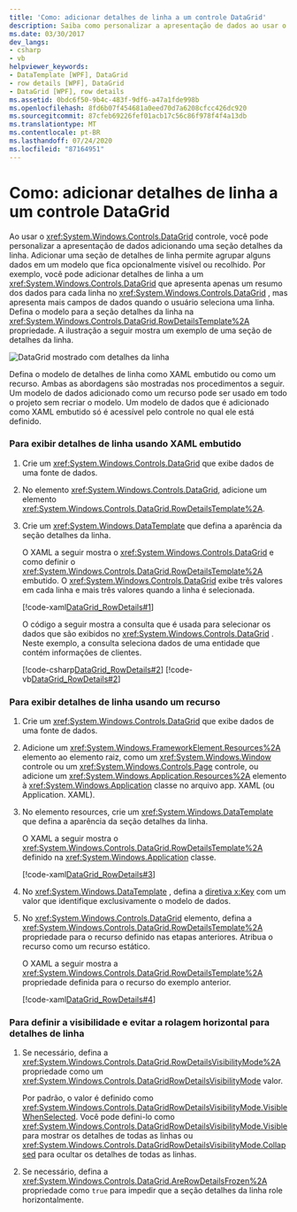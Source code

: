 ```yaml
---
title: 'Como: adicionar detalhes de linha a um controle DataGrid'
description: Saiba como personalizar a apresentação de dados ao usar o controle DataGrid de Windows Presentation Foundation adicionando uma seção detalhes de linha.
ms.date: 03/30/2017
dev_langs:
- csharp
- vb
helpviewer_keywords:
- DataTemplate [WPF], DataGrid
- row details [WPF], DataGrid
- DataGrid [WPF], row details
ms.assetid: 0bdc6f50-9b4c-483f-9df6-a47a1fde998b
ms.openlocfilehash: 8fd6b07f454681a0eed70d7a6208cfcc426dc920
ms.sourcegitcommit: 87cfeb69226fef01acb17c56c86f978f4f4a13db
ms.translationtype: MT
ms.contentlocale: pt-BR
ms.lasthandoff: 07/24/2020
ms.locfileid: "87164951"
---
```

# <a name="how-to-add-row-details-to-a-datagrid-control"></a>Como: adicionar detalhes de linha a um controle DataGrid
Ao usar o <xref:System.Windows.Controls.DataGrid> controle, você pode personalizar a apresentação de dados adicionando uma seção detalhes da linha. Adicionar uma seção de detalhes de linha permite agrupar alguns dados em um modelo que fica opcionalmente visível ou recolhido. Por exemplo, você pode adicionar detalhes de linha a um <xref:System.Windows.Controls.DataGrid> que apresenta apenas um resumo dos dados para cada linha no <xref:System.Windows.Controls.DataGrid> , mas apresenta mais campos de dados quando o usuário seleciona uma linha. Defina o modelo para a seção detalhes da linha na <xref:System.Windows.Controls.DataGrid.RowDetailsTemplate%2A> propriedade. A ilustração a seguir mostra um exemplo de uma seção de detalhes da linha.  
  
 ![DataGrid mostrado com detalhes da linha](./media/ndp-rowdetails.png "NDP_RowDetails")  
  
 Defina o modelo de detalhes de linha como XAML embutido ou como um recurso. Ambas as abordagens são mostradas nos procedimentos a seguir. Um modelo de dados adicionado como um recurso pode ser usado em todo o projeto sem recriar o modelo. Um modelo de dados que é adicionado como XAML embutido só é acessível pelo controle no qual ele está definido.  
  
### <a name="to-display-row-details-by-using-inline-xaml"></a>Para exibir detalhes de linha usando XAML embutido  
  
1. Crie um <xref:System.Windows.Controls.DataGrid> que exibe dados de uma fonte de dados.  
  
2. No elemento <xref:System.Windows.Controls.DataGrid>, adicione um elemento <xref:System.Windows.Controls.DataGrid.RowDetailsTemplate%2A>.  
  
3. Crie um <xref:System.Windows.DataTemplate> que defina a aparência da seção detalhes da linha.  
  
     O XAML a seguir mostra o <xref:System.Windows.Controls.DataGrid> e como definir o <xref:System.Windows.Controls.DataGrid.RowDetailsTemplate%2A> embutido. O <xref:System.Windows.Controls.DataGrid> exibe três valores em cada linha e mais três valores quando a linha é selecionada.  
  
     [!code-xaml[DataGrid_RowDetails#1](~/samples/snippets/csharp/VS_Snippets_Wpf/datagrid_rowdetails/cs/mainwindow.xaml#1)]  
  
     O código a seguir mostra a consulta que é usada para selecionar os dados que são exibidos no <xref:System.Windows.Controls.DataGrid> . Neste exemplo, a consulta seleciona dados de uma entidade que contém informações de clientes.  
  
     [!code-csharp[DataGrid_RowDetails#2](~/samples/snippets/csharp/VS_Snippets_Wpf/datagrid_rowdetails/cs/mainwindow.xaml.cs#2)]
     [!code-vb[DataGrid_RowDetails#2](~/samples/snippets/visualbasic/VS_Snippets_Wpf/datagrid_rowdetails/vb/mainwindow.xaml.vb#2)]  
  
### <a name="to-display-row-details-by-using-a-resource"></a>Para exibir detalhes de linha usando um recurso  
  
1. Crie um <xref:System.Windows.Controls.DataGrid> que exibe dados de uma fonte de dados.  
  
2. Adicione um <xref:System.Windows.FrameworkElement.Resources%2A> elemento ao elemento raiz, como um <xref:System.Windows.Window> controle ou um <xref:System.Windows.Controls.Page> controle, ou adicione um <xref:System.Windows.Application.Resources%2A> elemento à <xref:System.Windows.Application> classe no arquivo app. XAML (ou Application. XAML).  
  
3. No elemento resources, crie um <xref:System.Windows.DataTemplate> que defina a aparência da seção detalhes da linha.  
  
     O XAML a seguir mostra o <xref:System.Windows.Controls.DataGrid.RowDetailsTemplate%2A> definido na <xref:System.Windows.Application> classe.  
  
     [!code-xaml[DataGrid_RowDetails#3](~/samples/snippets/csharp/VS_Snippets_Wpf/datagrid_rowdetails/cs/app.xaml#3)]  
  
4. No <xref:System.Windows.DataTemplate> , defina a [diretiva x:Key](../../../desktop-wpf/xaml-services/xkey-directive.md) com um valor que identifique exclusivamente o modelo de dados.  
  
5. No <xref:System.Windows.Controls.DataGrid> elemento, defina a <xref:System.Windows.Controls.DataGrid.RowDetailsTemplate%2A> propriedade para o recurso definido nas etapas anteriores. Atribua o recurso como um recurso estático.  
  
     O XAML a seguir mostra a <xref:System.Windows.Controls.DataGrid.RowDetailsTemplate%2A> propriedade definida para o recurso do exemplo anterior.  
  
     [!code-xaml[DataGrid_RowDetails#4](~/samples/snippets/csharp/VS_Snippets_Wpf/datagrid_rowdetails/cs/window2.xaml#4)]  
  
### <a name="to-set-visibility-and-prevent-horizontal-scrolling-for-row-details"></a>Para definir a visibilidade e evitar a rolagem horizontal para detalhes de linha  
  
1. Se necessário, defina a <xref:System.Windows.Controls.DataGrid.RowDetailsVisibilityMode%2A> propriedade como um <xref:System.Windows.Controls.DataGridRowDetailsVisibilityMode> valor.  
  
     Por padrão, o valor é definido como <xref:System.Windows.Controls.DataGridRowDetailsVisibilityMode.VisibleWhenSelected>. Você pode defini-lo como <xref:System.Windows.Controls.DataGridRowDetailsVisibilityMode.Visible> para mostrar os detalhes de todas as linhas ou <xref:System.Windows.Controls.DataGridRowDetailsVisibilityMode.Collapsed> para ocultar os detalhes de todas as linhas.  
  
2. Se necessário, defina a <xref:System.Windows.Controls.DataGrid.AreRowDetailsFrozen%2A> propriedade como `true` para impedir que a seção detalhes da linha role horizontalmente.
